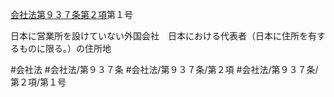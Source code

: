 [会社法第９３７条第２項](会社法＿＿＿＿第９３７条第２項)第１号

日本に営業所を設けていない外国会社　日本における代表者（日本に住所を有するものに限る。）の住所地


#会社法
#会社法/第９３７条
#会社法/第９３７条/第２項
#会社法/第９３７条/第２項/第１号
